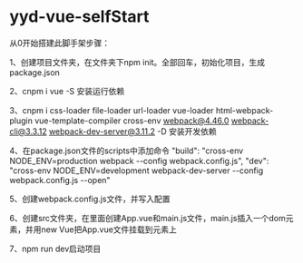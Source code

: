 # yyd-vue-selfStart
从0开始搭建此脚手架步骤：

1、创建项目文件夹，在文件夹下npm init。全部回车，初始化项目，生成package.json

2、cnpm i vue -S     安装运行依赖

3、cnpm i css-loader file-loader url-loader vue-loader html-webpack-plugin vue-template-compiler cross-env webpack@4.46.0 webpack-cli@3.3.12 webpack-dev-server@3.11.2 -D    安装开发依赖

4、在package.json文件的scripts中添加命令
    "build": "cross-env NODE_ENV=production webpack --config webpack.config.js",
    "dev": "cross-env NODE_ENV=development webpack-dev-server --config webpack.config.js --open"

5、创建webpack.config.js文件，并写入配置

6、创建src文件夹，在里面创建App.vue和main.js文件，main.js插入一个dom元素，并用new Vue把App.vue文件挂载到元素上

7、npm run dev启动项目
